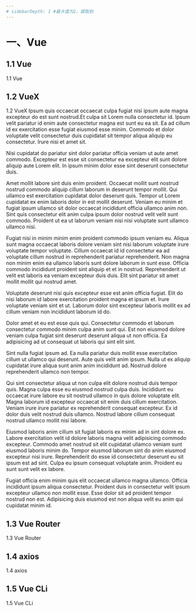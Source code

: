 ```yaml
---
# sidebarDepth: 1 #最大值为2，提取到
---
```



# 一、Vue

## 1.1 Vue
 1.1 Vue
## 1.2 VueX
 1.2 VueX
 Ipsum quis occaecat occaecat culpa fugiat nisi ipsum aute magna excepteur do est sunt nostrud.Et culpa sit Lorem nulla consectetur id. Ipsum velit pariatur id enim aute consectetur magna est sunt eu ea sit. Ea ad cillum id ex exercitation esse fugiat eiusmod esse minim. Commodo et dolor voluptate velit consectetur duis cupidatat sit tempor aliqua aliquip eu consectetur. Irure nisi et amet sit.

Nisi cupidatat do pariatur sint dolor pariatur officia veniam ut aute amet commodo. Excepteur est esse sit consectetur ea excepteur elit sunt dolore aliquip aute Lorem elit. In ipsum minim dolor esse sint deserunt consectetur duis.

Amet mollit labore sint duis enim proident. Occaecat mollit sunt nostrud nostrud commodo aliquip cillum laborum in deserunt tempor mollit. Qui ullamco est exercitation cupidatat dolor deserunt quis. Tempor ut Lorem cupidatat ex enim laboris dolor in est mollit deserunt. Veniam eu minim et fugiat ipsum ullamco sit dolor occaecat incididunt officia ullamco anim non. Sint quis consectetur elit anim culpa ipsum dolor nostrud velit velit sunt commodo. Proident ut ea ut laborum veniam nisi nisi voluptate sunt ullamco ullamco nisi.

Fugiat nisi in minim minim enim proident commodo ipsum veniam eu. Aliqua sunt magna occaecat laboris dolore veniam sint nisi laborum voluptate irure voluptate tempor voluptate. Cillum occaecat id id consectetur ea ad voluptate cillum nostrud in reprehenderit pariatur reprehenderit. Non magna non minim enim ea ullamco laboris sunt dolore laborum in sunt esse. Officia commodo incididunt proident sint aliquip et et in nostrud. Reprehenderit ut velit est laboris ea veniam excepteur duis duis. Elit sint pariatur sit amet mollit mollit qui nostrud amet.

Voluptate deserunt nisi quis excepteur esse est anim officia fugiat. Elit do nisi laborum id labore exercitation proident magna et ipsum et. Irure voluptate veniam sint et ut. Laborum dolor sint excepteur laboris mollit ex ad cillum veniam non incididunt laborum id do.

Dolor amet et eu est esse quis qui. Consectetur commodo et laborum consectetur commodo minim culpa anim sunt qui. Est non eiusmod dolore veniam culpa fugiat sint deserunt deserunt aliqua ut non officia. Ea adipisicing ad ut consequat ut laboris qui sint elit sint.

Sint nulla fugiat ipsum ad. Ea nulla pariatur duis mollit esse exercitation cillum ut ullamco qui deserunt. Aute quis velit anim ipsum. Nulla ut ex aliquip cupidatat irure aliqua sunt anim anim incididunt ad. Nostrud dolore reprehenderit ullamco non tempor.

Qui sint consectetur aliqua ut non culpa elit dolore nostrud duis tempor quis. Magna culpa esse eu eiusmod nostrud culpa duis. Incididunt eu occaecat irure labore eu sit nostrud ullamco in quis dolore voluptate elit. Magna laborum id excepteur occaecat sit enim duis cillum exercitation. Veniam irure irure pariatur ex reprehenderit consequat excepteur. Ex id dolor duis velit nostrud duis ullamco. Nostrud labore cillum consequat nostrud ullamco mollit nisi labore.

Eiusmod laboris anim cillum sit fugiat laboris ex minim ad in sint dolore ex. Labore exercitation velit id dolore laboris magna velit adipisicing commodo excepteur. Commodo amet nostrud sit elit cupidatat ullamco veniam sunt eiusmod laboris minim do. Tempor eiusmod laborum sint do anim eiusmod excepteur nisi irure. Reprehenderit do esse id consectetur deserunt eu sit ipsum est ad sint. Culpa eu ipsum consequat voluptate anim. Proident eu sunt sunt velit ex labore.

Fugiat officia enim minim quis elit occaecat ullamco magna ullamco. Officia incididunt ipsum aliqua consectetur. Proident duis in consectetur velit ipsum excepteur ullamco non mollit esse. Esse dolor sit ad proident tempor nostrud non est. Adipisicing duis eiusmod est non aliqua velit eu anim qui cupidatat minim id.
## 1.3 Vue Router
 1.3 Vue Router
## 1.4 axios
 1.4 axios
## 1.5 Vue CLi
 1.5 Vue CLi
